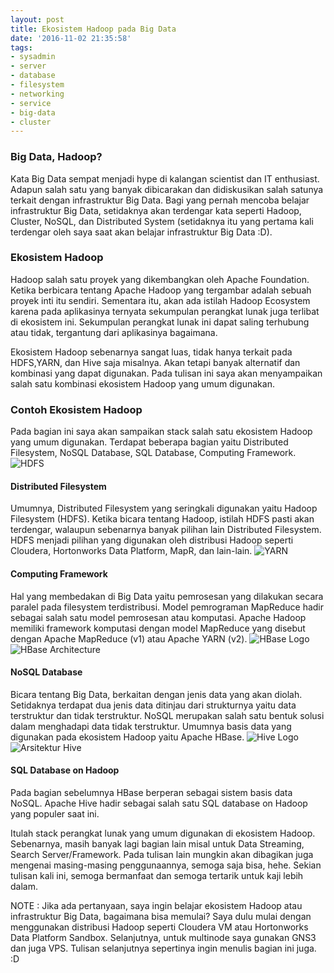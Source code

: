 ```yaml
---
layout: post
title: Ekosistem Hadoop pada Big Data
date: '2016-11-02 21:35:58'
tags:
- sysadmin
- server
- database
- filesystem
- networking
- service
- big-data
- cluster
---
```


### Big Data, Hadoop?
Kata Big Data sempat menjadi hype di kalangan scientist dan IT enthusiast. Adapun salah satu yang banyak dibicarakan dan didiskusikan salah satunya terkait dengan infrastruktur Big Data. Bagi yang pernah mencoba belajar infrastruktur Big Data, setidaknya akan terdengar kata seperti Hadoop, Cluster, NoSQL, dan Distributed System (setidaknya itu yang pertama kali terdengar oleh saya saat akan belajar infrastruktur Big Data :D).

### Ekosistem Hadoop
Hadoop salah satu proyek yang dikembangkan oleh Apache Foundation. Ketika berbicara tentang Apache Hadoop yang tergambar adalah sebuah proyek inti itu sendiri. Sementara itu, akan ada istilah Hadoop Ecosystem karena pada aplikasinya ternyata sekumpulan perangkat lunak juga terlibat di ekosistem ini. Sekumpulan perangkat lunak ini dapat saling terhubung atau tidak, tergantung dari aplikasinya bagaimana.

Ekosistem Hadoop sebenarnya sangat luas, tidak hanya terkait pada HDFS,YARN, dan Hive saja misalnya. Akan tetapi banyak alternatif dan kombinasi yang dapat digunakan. Pada tulisan ini saya akan menyampaikan salah satu kombinasi ekosistem Hadoop yang umum digunakan.

### Contoh Ekosistem Hadoop
Pada bagian ini saya akan sampaikan stack salah satu ekosistem Hadoop yang umum digunakan. Terdapat beberapa bagian yaitu Distributed Filesystem, NoSQL Database, SQL Database, Computing Framework.
![HDFS](https://rizkidoank.sgp1.digitaloceanspaces.com/rizkidoank/images/2016/11/HDFS.PNG)
#### Distributed Filesystem
Umumnya, Distributed Filesystem yang seringkali digunakan yaitu Hadoop Filesystem (HDFS). Ketika bicara tentang Hadoop, istilah HDFS pasti akan terdengar, walaupun sebenarnya banyak pilihan lain Distributed Filesystem. HDFS menjadi pilihan yang digunakan oleh distribusi Hadoop seperti Cloudera, Hortonworks Data Platform, MapR, dan lain-lain.
![YARN](https://rizkidoank.sgp1.digitaloceanspaces.com/rizkidoank/images/2016/11/YARN.PNG)
#### Computing Framework
Hal yang membedakan di Big Data yaitu pemrosesan yang dilakukan secara paralel pada filesystem terdistribusi. Model pemrograman MapReduce hadir sebagai salah satu model pemrosesan atau komputasi. Apache Hadoop memiliki framework komputasi dengan model MapReduce yang disebut dengan Apache MapReduce (v1) atau Apache YARN (v2).
![HBase Logo](https://rizkidoank.sgp1.digitaloceanspaces.com/rizkidoank/images/2016/11/hbase_logo_with_orca_large.png)
![HBase Architecture](https://rizkidoank.sgp1.digitaloceanspaces.com/rizkidoank/images/2016/11/hbase-arch.PNG)
#### NoSQL Database
Bicara tentang Big Data, berkaitan dengan jenis data yang akan diolah. Setidaknya terdapat dua jenis data ditinjau dari strukturnya yaitu data terstruktur dan tidak terstruktur. NoSQL merupakan salah satu bentuk solusi dalam menghadapi data tidak terstruktur. Umumnya basis data yang digunakan pada ekosistem Hadoop yaitu Apache HBase.
![Hive Logo](https://rizkidoank.sgp1.digitaloceanspaces.com/rizkidoank/images/2016/11/hive.png)
![Arsitektur Hive](https://rizkidoank.sgp1.digitaloceanspaces.com/rizkidoank/images/2016/11/hive-arch.PNG)
#### SQL Database on Hadoop
Pada bagian sebelumnya HBase berperan sebagai sistem basis data NoSQL. Apache Hive hadir sebagai salah satu SQL database on Hadoop yang populer saat ini.

Itulah stack perangkat lunak yang umum digunakan di ekosistem Hadoop. Sebenarnya, masih banyak lagi bagian lain misal untuk Data Streaming, Search Server/Framework. Pada tulisan lain mungkin akan dibagikan juga mengenai masing-masing penggunaannya, semoga saja bisa, hehe. Sekian tulisan kali ini, semoga bermanfaat dan semoga tertarik untuk kaji lebih dalam.

NOTE : Jika ada pertanyaan, saya ingin belajar ekosistem Hadoop atau infrastruktur Big Data, bagaimana bisa memulai? Saya dulu mulai dengan menggunakan distribusi Hadoop seperti Cloudera VM atau Hortonworks Data Platform Sandbox. Selanjutnya, untuk multinode saya gunakan GNS3 dan juga VPS. Tulisan selanjutnya sepertinya ingin menulis bagian ini juga. :D